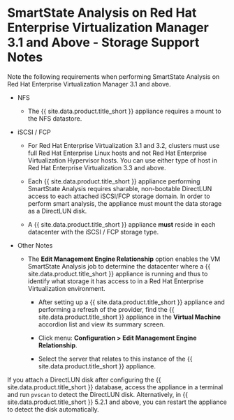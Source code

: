 # SmartState Analysis on Red Hat Enterprise Virtualization Manager 3.1 and Above - Storage Support Notes

Note the following requirements when performing SmartState Analysis on
Red Hat Enterprise Virtualization Manager 3.1 and above.

  - NFS

      - The {{ site.data.product.title_short }} appliance requires a mount to the NFS
        datastore.

  - iSCSI / FCP

      - For Red Hat Enterprise Virtualization 3.1 and 3.2, clusters must
        use full Red Hat Enterprise Linux hosts and not Red Hat
        Enterprise Virtualization Hypervisor hosts. You can use either
        type of host in Red Hat Enterprise Virtualization 3.3 and above.

      - Each {{ site.data.product.title_short }} appliance performing SmartState Analysis
        requires sharable, non-bootable DirectLUN access to each
        attached iSCSI/FCP storage domain. In order to perform smart
        analysis, the appliance must mount the data storage as a
        DirectLUN disk.

      - A {{ site.data.product.title_short }} appliance **must** reside in each datacenter
        with the iSCSI / FCP storage type.

  - Other Notes

      - The **Edit Management Engine Relationship** option enables the
        VM SmartState Analysis job to determine the datacenter where a
        {{ site.data.product.title_short }} appliance is running and thus to identify what
        storage it has access to in a Red Hat Enterprise Virtualization
        environment.

          - After setting up a {{ site.data.product.title_short }} appliance and performing
            a refresh of the provider, find the {{ site.data.product.title_short }}
            appliance in the **Virtual Machine** accordion list and view
            its summary screen.

          - Click menu: **Configuration > Edit Management Engine Relationship**.

          - Select the server that relates to this instance of the
            {{ site.data.product.title_short }} appliance.

<div class="important">

If you attach a DirectLUN disk after configuring the {{ site.data.product.title_short }}
database, access the appliance in a terminal and run `pvscan` to detect
the DirectLUN disk. Alternatively, in {{ site.data.product.title_short }} 5.2.1 and above,
you can restart the appliance to detect the disk automatically.

</div>
